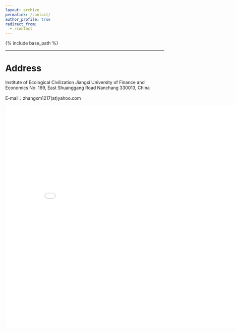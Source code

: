 ```yaml
---
layout: archive
permalink: /contact/
author_profile: true
redirect_from:
  - /contact
---
```


{% include base_path %}

---

# Address
Institute of Ecological Civilization
Jiangxi University of Finance and Economics
No. 169, East Shuanggang Road
Nanchang 330013, China
     
E-mail：zhangxm1217(at)yahoo.com  
 


<!--p style="text-decoration:underline;"><a href="/talkmap.html">See a map of all the places I've given a talk!</a></p-->
<iframe src="/talkmap/campus_location.html" height="700" width="850" style="border:none;"></iframe>

